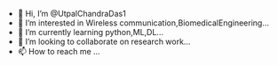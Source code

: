 - 👋 Hi, I’m @UtpalChandraDas1
- 👀 I’m interested in Wireless communication,BiomedicalEngineering...
- 🌱 I’m currently learning python,ML,DL...
- 💞️ I’m looking to collaborate on research work...
- 📫 How to reach me ...

<!---
UtpalChandraDas1/UtpalChandraDas1 is a ✨ special ✨ repository because its `README.md` (this file) appears on your GitHub profile.
You can click the Preview link to take a look at your changes.
--->
